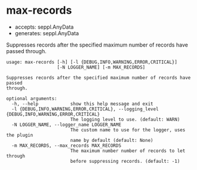 # max-records

* accepts: seppl.AnyData
* generates: seppl.AnyData

Suppresses records after the specified maximum number of records have passed through.

```
usage: max-records [-h] [-l {DEBUG,INFO,WARNING,ERROR,CRITICAL}]
                   [-N LOGGER_NAME] [-m MAX_RECORDS]

Suppresses records after the specified maximum number of records have passed
through.

optional arguments:
  -h, --help            show this help message and exit
  -l {DEBUG,INFO,WARNING,ERROR,CRITICAL}, --logging_level {DEBUG,INFO,WARNING,ERROR,CRITICAL}
                        The logging level to use. (default: WARN)
  -N LOGGER_NAME, --logger_name LOGGER_NAME
                        The custom name to use for the logger, uses the plugin
                        name by default (default: None)
  -m MAX_RECORDS, --max_records MAX_RECORDS
                        The maximum number number of records to let through
                        before suppressing records. (default: -1)
```
